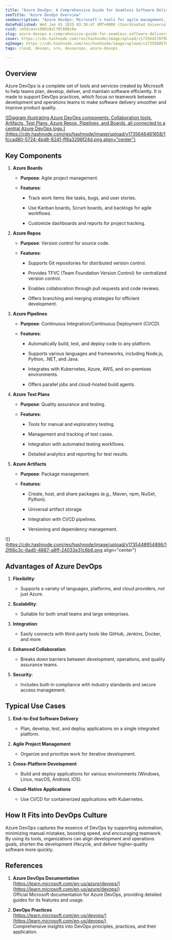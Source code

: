 ```yaml
---
title: "Azure DevOps: A Comprehensive Guide for Seamless Software Delivery"
seoTitle: "Azure DevOps Overview"
seoDescription: "Azure DevOps: Microsoft's tools for agile management, version control, CI/CD, testing, and package management to enhance software delivery."
datePublished: Wed Jan 01 2025 03:30:47 GMT+0000 (Coordinated Universal Time)
cuid: cm5dcaxvi00010al70l660c6w
slug: azure-devops-a-comprehensive-guide-for-seamless-software-delivery
cover: https://cdn.hashnode.com/res/hashnode/image/upload/v1735645707905/99532501-9439-41d7-90ed-98fe6283134c.png
ogImage: https://cdn.hashnode.com/res/hashnode/image/upload/v1735580570033/d5084471-0f28-4849-b7fc-ba3e0d4fd93d.png
tags: cloud, devops, sre, devsecops, azure-devops

---
```


## **Overview**

Azure DevOps is a complete set of tools and services created by Microsoft to help teams plan, develop, deliver, and maintain software efficiently. It is made to support DevOps practices, which focus on teamwork between development and operations teams to make software delivery smoother and improve product quality.

[![Diagram illustrating Azure DevOps components: Collaboration tools, Artifacts, Test Plans, Azure Repos, Pipelines, and Boards, all connected to a central Azure DevOps logo.](https://cdn.hashnode.com/res/hashnode/image/upload/v1735646481658/1fccad80-5724-4bd8-8241-ff6a3296f24d.png align="center")](https://www.kovair.com/blog/wp-content/uploads/2022/03/Image-1-Azure-DevOps.png)

## **Key Components**

1. **Azure Boards**
    
    * **Purpose**: Agile project management.
        
    * **Features**:
        
        * Track work items like tasks, bugs, and user stories.
            
        * Use Kanban boards, Scrum boards, and backlogs for agile workflows.
            
        * Customize dashboards and reports for project tracking.
            
2. **Azure Repos**
    
    * **Purpose**: Version control for source code.
        
    * **Features**:
        
        * Supports Git repositories for distributed version control.
            
        * Provides TFVC (Team Foundation Version Control) for centralized version control.
            
        * Enables collaboration through pull requests and code reviews.
            
        * Offers branching and merging strategies for efficient development.
            
3. **Azure Pipelines**
    
    * **Purpose**: Continuous Integration/Continuous Deployment (CI/CD).
        
    * **Features**:
        
        * Automatically build, test, and deploy code to any platform.
            
        * Supports various languages and frameworks, including Node.js, Python, .NET, and Java.
            
        * Integrates with Kubernetes, Azure, AWS, and on-premises environments.
            
        * Offers parallel jobs and cloud-hosted build agents.
            
4. **Azure Test Plans**
    
    * **Purpose**: Quality assurance and testing.
        
    * **Features**:
        
        * Tools for manual and exploratory testing.
            
        * Management and tracking of test cases.
            
        * Integration with automated testing workflows.
            
        * Detailed analytics and reporting for test results.
            
5. **Azure Artifacts**
    
    * **Purpose**: Package management.
        
    * **Features**:
        
        * Create, host, and share packages (e.g., Maven, npm, NuGet, Python).
            
        * Universal artifact storage.
            
        * Integration with CI/CD pipelines.
            
        * Versioning and dependency management.
            

![](https://cdn.hashnode.com/res/hashnode/image/upload/v1735448954896/12f66c3c-6ad5-4887-a8ff-24033e31c6b6.png align="center")

## **Advantages of Azure DevOps**

1. **Flexibility**:
    
    * Supports a variety of languages, platforms, and cloud providers, not just Azure.
        
2. **Scalability**:
    
    * Suitable for both small teams and large enterprises.
        
3. **Integration**:
    
    * Easily connects with third-party tools like GitHub, Jenkins, Docker, and more.
        
4. **Enhanced Collaboration**:
    
    * Breaks down barriers between development, operations, and quality assurance teams.
        
5. **Security**:
    
    * Includes built-in compliance with industry standards and secure access management.
        

## **Typical Use Cases**

1. **End-to-End Software Delivery**
    
    * Plan, develop, test, and deploy applications on a single integrated platform.
        
2. **Agile Project Management**
    
    * Organize and prioritize work for iterative development.
        
3. **Cross-Platform Development**
    
    * Build and deploy applications for various environments (Windows, Linux, macOS, Android, iOS).
        
4. **Cloud-Native Applications**
    
    * Use CI/CD for containerized applications with Kubernetes.
        

## **How It Fits into DevOps Culture**

Azure DevOps captures the essence of DevOps by supporting automation, minimizing manual mistakes, boosting speed, and encouraging teamwork. By using its tools, organizations can align development and operations goals, shorten the development lifecycle, and deliver higher-quality software more quickly.

## **References**

1. **Azure DevOps Documentation**  
    [https://learn.microsoft.com/en-us/azure/devops/](https://learn.microsoft.com/en-us/azure/devops/)  
    Official Microsoft documentation for Azure DevOps, providing detailed guides for its features and usage.
    
2. **DevOps Practices**  
    [https://learn.microsoft.com/en-us/devops/](https://learn.microsoft.com/en-us/devops/)  
    Comprehensive insights into DevOps principles, practices, and their application.